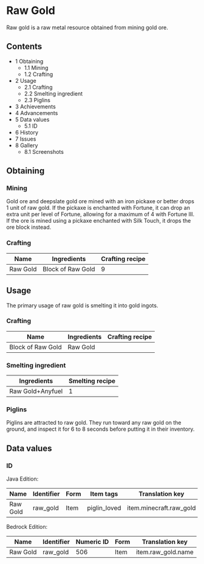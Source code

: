 # Raw Gold
Raw gold is a raw metal resource obtained from mining gold ore.

## Contents
- 1 Obtaining
	- 1.1 Mining
	- 1.2 Crafting
- 2 Usage
	- 2.1 Crafting
	- 2.2 Smelting ingredient
	- 2.3 Piglins
- 3 Achievements
- 4 Advancements
- 5 Data values
	- 5.1 ID
- 6 History
- 7 Issues
- 8 Gallery
	- 8.1 Screenshots

## Obtaining
### Mining
Gold ore and deepslate gold ore mined with an iron pickaxe or better drops 1 unit of raw gold. If the pickaxe is enchanted with Fortune, it can drop an extra unit per level of Fortune, allowing for a maximum of 4 with Fortune III. If the ore is mined using a pickaxe enchanted with Silk Touch, it drops the ore block instead.

### Crafting
| Name     | Ingredients       | Crafting recipe |
|----------|-------------------|-----------------|
| Raw Gold | Block of Raw Gold | 9               |

## Usage
The primary usage of raw gold is smelting it into gold ingots.

### Crafting
| Name              | Ingredients | Crafting recipe |
|-------------------|-------------|-----------------|
| Block of Raw Gold | Raw Gold    |                 |

### Smelting ingredient
| Ingredients      | Smelting recipe |
|------------------|-----------------|
| Raw Gold+Anyfuel | 1               |

### Piglins
Piglins are attracted to raw gold. They run toward any raw gold on the ground, and inspect it for 6 to 8 seconds before putting it in their inventory.

## Data values
### ID
Java Edition:

| Name     | Identifier | Form | Item tags    | Translation key         |
|----------|------------|------|--------------|-------------------------|
| Raw Gold | raw_gold   | Item | piglin_loved | item.minecraft.raw_gold |

Bedrock Edition:

| Name     | Identifier | Numeric ID | Form | Translation key    |
|----------|------------|------------|------|--------------------|
| Raw Gold | raw_gold   | 506        | Item | item.raw_gold.name |



